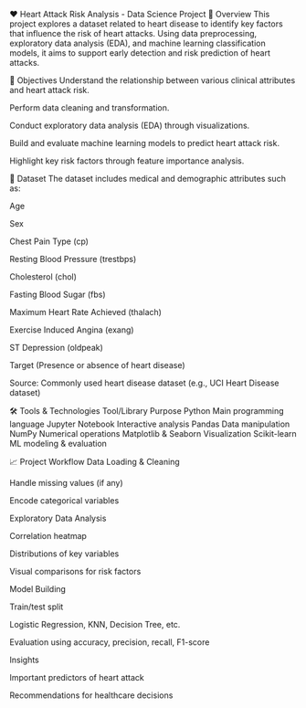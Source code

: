 ❤️ Heart Attack Risk Analysis - Data Science Project
📌 Overview
This project explores a dataset related to heart disease to identify key factors that influence the risk of heart attacks. Using data preprocessing, exploratory data analysis (EDA), and machine learning classification models, it aims to support early detection and risk prediction of heart attacks.

🎯 Objectives
Understand the relationship between various clinical attributes and heart attack risk.

Perform data cleaning and transformation.

Conduct exploratory data analysis (EDA) through visualizations.

Build and evaluate machine learning models to predict heart attack risk.

Highlight key risk factors through feature importance analysis.

🧪 Dataset
The dataset includes medical and demographic attributes such as:

Age

Sex

Chest Pain Type (cp)

Resting Blood Pressure (trestbps)

Cholesterol (chol)

Fasting Blood Sugar (fbs)

Maximum Heart Rate Achieved (thalach)

Exercise Induced Angina (exang)

ST Depression (oldpeak)

Target (Presence or absence of heart disease)

Source: Commonly used heart disease dataset (e.g., UCI Heart Disease dataset)

🛠️ Tools & Technologies
Tool/Library	Purpose
Python	Main programming language
Jupyter Notebook	Interactive analysis
Pandas	Data manipulation
NumPy	Numerical operations
Matplotlib & Seaborn	Visualization
Scikit-learn	ML modeling & evaluation

📈 Project Workflow
Data Loading & Cleaning

Handle missing values (if any)

Encode categorical variables

Exploratory Data Analysis

Correlation heatmap

Distributions of key variables

Visual comparisons for risk factors

Model Building

Train/test split

Logistic Regression, KNN, Decision Tree, etc.

Evaluation using accuracy, precision, recall, F1-score

Insights

Important predictors of heart attack

Recommendations for healthcare decisions

